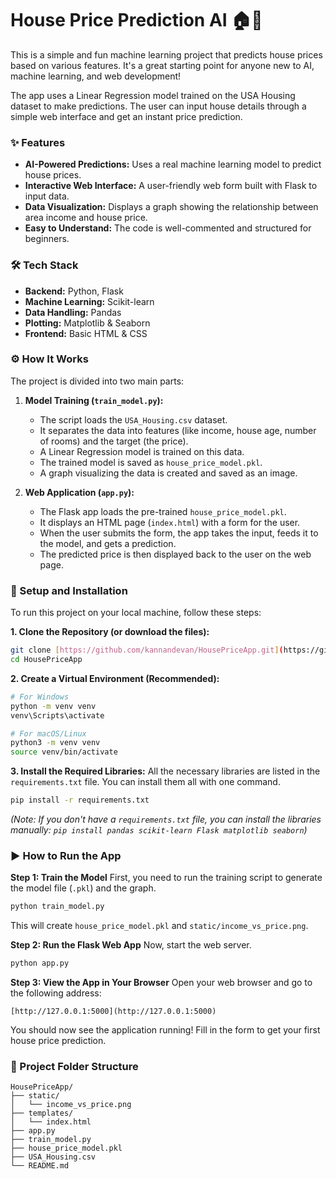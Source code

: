 # House Price Prediction AI 🏠💸

This is a simple and fun machine learning project that predicts house prices based on various features. It's a great starting point for anyone new to AI, machine learning, and web development!

The app uses a Linear Regression model trained on the USA Housing dataset to make predictions. The user can input house details through a simple web interface and get an instant price prediction.

### ✨ Features

* **AI-Powered Predictions:** Uses a real machine learning model to predict house prices.
* **Interactive Web Interface:** A user-friendly web form built with Flask to input data.
* **Data Visualization:** Displays a graph showing the relationship between area income and house price.
* **Easy to Understand:** The code is well-commented and structured for beginners.

### 🛠️ Tech Stack

* **Backend:** Python, Flask
* **Machine Learning:** Scikit-learn
* **Data Handling:** Pandas
* **Plotting:** Matplotlib & Seaborn
* **Frontend:** Basic HTML & CSS

### ⚙️ How It Works

The project is divided into two main parts:

1.  **Model Training (`train_model.py`):**
    * The script loads the `USA_Housing.csv` dataset.
    * It separates the data into features (like income, house age, number of rooms) and the target (the price).
    * A Linear Regression model is trained on this data.
    * The trained model is saved as `house_price_model.pkl`.
    * A graph visualizing the data is created and saved as an image.

2.  **Web Application (`app.py`):**
    * The Flask app loads the pre-trained `house_price_model.pkl`.
    * It displays an HTML page (`index.html`) with a form for the user.
    * When the user submits the form, the app takes the input, feeds it to the model, and gets a prediction.
    * The predicted price is then displayed back to the user on the web page.

### 🚀 Setup and Installation

To run this project on your local machine, follow these steps:

**1. Clone the Repository (or download the files):**
```bash
git clone [https://github.com/kannandevan/HousePriceApp.git](https://github.com/kannandevan/HousePriceApp.git)
cd HousePriceApp
```

**2. Create a Virtual Environment (Recommended):**
```bash
# For Windows
python -m venv venv
venv\Scripts\activate

# For macOS/Linux
python3 -m venv venv
source venv/bin/activate
```

**3. Install the Required Libraries:**
All the necessary libraries are listed in the `requirements.txt` file. You can install them all with one command.
```bash
pip install -r requirements.txt
```
*(Note: If you don't have a `requirements.txt` file, you can install the libraries manually: `pip install pandas scikit-learn Flask matplotlib seaborn`)*

### ▶️ How to Run the App

**Step 1: Train the Model**
First, you need to run the training script to generate the model file (`.pkl`) and the graph.
```bash
python train_model.py
```
This will create `house_price_model.pkl` and `static/income_vs_price.png`.

**Step 2: Run the Flask Web App**
Now, start the web server.
```bash
python app.py
```

**Step 3: View the App in Your Browser**
Open your web browser and go to the following address:
```
[http://127.0.0.1:5000](http://127.0.0.1:5000)
```
You should now see the application running! Fill in the form to get your first house price prediction.

### 📂 Project Folder Structure

```
HousePriceApp/
├── static/
│   └── income_vs_price.png
├── templates/
│   └── index.html
├── app.py
├── train_model.py
├── house_price_model.pkl
├── USA_Housing.csv
└── README.md